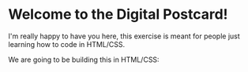 # Welcome to the Digital Postcard!

I'm really happy to have you here, this exercise is meant for people just learning how to code in HTML/CSS.

We are going to be building this in HTML/CSS:

![]()